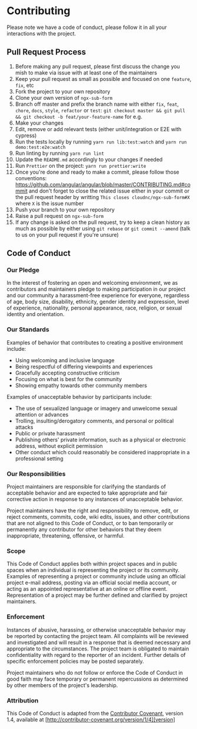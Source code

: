 # Contributing

Please note we have a code of conduct, please follow it in all your interactions with the project.

## Pull Request Process

1. Before making any pull request, please first discuss the change you mish to make via issue with at least one of the maintainers
2. Keep your pull request as small as possible and focused on one `feature`, `fix`, etc
3. Fork the project to your own repository
4. Clone your own version of `ngx-sub-form`
5. Branch off master and prefix the branch name with either `fix`, `feat`, `chore`, `docs`, `style`, `refactor` or `test`: `git checkout master && git pull && git checkout -b feat/your-feature-name` for e.g.
6. Make your changes
7. Edit, remove or add relevant tests (either unit/integration or E2E with cypress)
8. Run the tests locally by running `yarn run lib:test:watch` and `yarn run demo:test:e2e:watch`
9. Run linting by running `yarn run lint`
10. Update the `README.md` accordingly to your changes if needed
11. Run `Prettier` on the project: `yarn run prettier:write`
12. Once you're done and ready to make a commit, please follow those conventions: https://github.com/angular/angular/blob/master/CONTRIBUTING.md#commit and don't forget to close the related issue either in your commit or the pull request header by writting `This closes cloudnc/ngx-sub-form#X` where `X` is the issue number
13. Push your branch to your own repository
14. Raise a pull request on `ngx-sub-form`
15. If any change is asked on the pull request, try to keep a clean history as much as possible by either using `git rebase` or `git commit --amend` (talk to us on your pull request if you're unsure)

## Code of Conduct

### Our Pledge

In the interest of fostering an open and welcoming environment, we as
contributors and maintainers pledge to making participation in our project and
our community a harassment-free experience for everyone, regardless of age, body
size, disability, ethnicity, gender identity and expression, level of experience,
nationality, personal appearance, race, religion, or sexual identity and
orientation.

### Our Standards

Examples of behavior that contributes to creating a positive environment
include:

- Using welcoming and inclusive language
- Being respectful of differing viewpoints and experiences
- Gracefully accepting constructive criticism
- Focusing on what is best for the community
- Showing empathy towards other community members

Examples of unacceptable behavior by participants include:

- The use of sexualized language or imagery and unwelcome sexual attention or
  advances
- Trolling, insulting/derogatory comments, and personal or political attacks
- Public or private harassment
- Publishing others' private information, such as a physical or electronic
  address, without explicit permission
- Other conduct which could reasonably be considered inappropriate in a
  professional setting

### Our Responsibilities

Project maintainers are responsible for clarifying the standards of acceptable
behavior and are expected to take appropriate and fair corrective action in
response to any instances of unacceptable behavior.

Project maintainers have the right and responsibility to remove, edit, or
reject comments, commits, code, wiki edits, issues, and other contributions
that are not aligned to this Code of Conduct, or to ban temporarily or
permanently any contributor for other behaviors that they deem inappropriate,
threatening, offensive, or harmful.

### Scope

This Code of Conduct applies both within project spaces and in public spaces
when an individual is representing the project or its community. Examples of
representing a project or community include using an official project e-mail
address, posting via an official social media account, or acting as an appointed
representative at an online or offline event. Representation of a project may be
further defined and clarified by project maintainers.

### Enforcement

Instances of abusive, harassing, or otherwise unacceptable behavior may be
reported by contacting the project team. All
complaints will be reviewed and investigated and will result in a response that
is deemed necessary and appropriate to the circumstances. The project team is
obligated to maintain confidentiality with regard to the reporter of an incident.
Further details of specific enforcement policies may be posted separately.

Project maintainers who do not follow or enforce the Code of Conduct in good
faith may face temporary or permanent repercussions as determined by other
members of the project's leadership.

### Attribution

This Code of Conduct is adapted from the [Contributor Covenant][homepage], version 1.4,
available at [http://contributor-covenant.org/version/1/4][version]

[homepage]: http://contributor-covenant.org
[version]: http://contributor-covenant.org/version/1/4/
